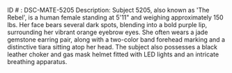 ID # : DSC-MATE-5205
Description: Subject 5205, also known as 'The Rebel', is a human female standing at 5'11" and weighing approximately 150 lbs. Her face bears several dark spots, blending into a bold purple lip, surrounding her vibrant orange eyebrow eyes. She often wears a jade gemstone earring pair, along with a two-color band forehead marking and a distinctive tiara sitting atop her head. The subject also possesses a black leather choker and gas mask helmet fitted with LED lights and an intricate breathing apparatus.